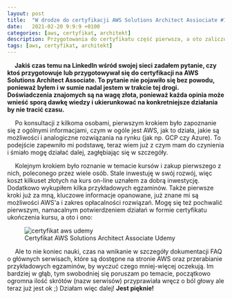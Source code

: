 ```yaml
---
layout: post
title:  "W drodze do certyfikacji AWS Solutions Architect Assiociate #1"
date:   2021-02-20 9:9:9 +0100
categories: [aws, certyfikat, architekt]
description: Przygotowania do certyfikatu część pierwsza, a oto zaliczony kolejny, mały krok.
tags: [aws, certyfikat, architekt]
---
```

<b>&emsp; 
    Jakiś czas temu na LinkedIn wśród swojej sieci zadałem pytanie, czy ktoś przygotowuje lub przygotowywał się do certyfikacji na AWS Solutions Architect Associate. To pytanie nie pojawiło się bez powodu, ponieważ byłem i w sumie nadal jestem w trakcie tej drogi. Doświadczenia znajomych są na wagę złota, ponieważ każda opinia może wnieść sporą dawkę wiedzy i ukierunkować na konkretniejsze działania by nie tracić czasu.
</b>

&emsp; Po konsultacji z kilkoma osobami, pierwszym krokiem było zapoznanie się z ogólnymi informacjami, czym w ogóle jest AWS, jak to działa, jakie są możliwości i analogiczne rozwiązania na rynku (jak np. GCP czy Azure). To podejście zapewniło mi podstawę, teraz wiem już z czym mam do czynienia i śmiało mogę działać dalej, zagłębiając się w szczegóły.

&emsp; Kolejnym krokiem było roznanie w temacie kursów i zakup pierwszego z nich, poleconego przez wiele osób. Stale inwestuję w swój rozwój, więc koszt kilkuset złotych na kurs on-line uznałem za dobrą inwestycję. Dodatkowo wykupiłem kilka przykładowych egzaminów. Także pierwsze kroki już za mną, kluczowe informacje opanowane, już znane mi są możliwości AWS'a i zakres opłacalności rozwiązań. Mogę się też pochwalić pierwszym, namacalnym potwierdzeniem działań w formie certyfikatu ukończenia kursu, a oto i ono:

<figure>
<img src="/aws-1/cert_aws_udemy.jpg" alt="certyfikat aws udemy">
<figcaption>Certyfikat AWS Solutions Architect Associate Udemy</figcaption>
</figure>

&emsp; Ale to nie koniec nauki, czas na wnikanie w szczegóły dokumentacji FAQ o głównych serwisach, które są dostępne na stronie AWS oraz przerabianie przykładowych egzaminów, by wyczuć czego mniej-więcej oczekują. Im bardziej w głąb, tym swobodniej się poruszam po temacie, początkowo ogromna ilość skrótów (nazw serwisów) przyprawiała wręcz o ból głowy ale teraz już jest ok ;) Działam więc dalej!
<b>Jest pięknie!</b>